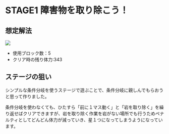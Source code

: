 # STAGE1 障害物を取り除こう！

## 想定解法

![](stage1_obstacle.png)

- 使用ブロック数：5
- クリア時の残り体力:343

## ステージの狙い

シンプルな条件分岐を使うステージで遊ぶことで、条件分岐に親しんでもらおうと思って作りました。

条件分岐を使わなくても、ひたすら「前に１マス動く」と「岩を取り除く」を繰り返せばクリアできますが、岩を取り除く作業を岩がない場所でも行うためペナルティとしてどんどん体力が減っていき、星１つになってしまうようになっています。
